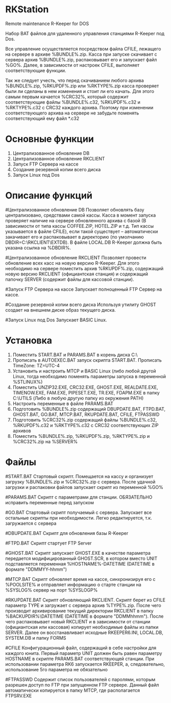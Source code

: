 RKStation
=========

Remote maintenance R-Keeper for DOS

Набор BAT файлов для удаленного управления станциями R-Keeper под Dos.

Все управление осуществляется посредством файла CFILE, лежащего на сервере в архиве %BUNDLE%.zip. Касса при запуске скачивает с сервера архив %BUNDLE%.zip, распаковывает его и запускает файл %GO%. Далее, в зависимости от настроек CFILE, выполняет соответствующие функции.

Так же следует учесть, что перед скачиванием любого архива %BUNDLE%.zip, %RKUPDF%.zip или %RKTYPE%.zip касса проверяет были ли сделаны в нем изменения и стоит ли его качать. Для этого самым первым качается %CRC32%, который содержит соответствующие файлы %BUNDLE%.c32, %RKUPDF%.c32 и %RKTYPE%.c32 с CRC32 каждого архива. Поэтому при изменении соответствующего архива на сервере не забудьте поменять соответствующий ему файл *.c32

Основные функции
================
1.	Централизованное обновление DB
2.	Централизованное обновление RKCLIENT
3.	Запуск FTP Сервера на кассе
4.	Создание резервной копии всего диска
5.	Запуск Linux под Dos

Описание функций
================
#Централизованное обновление DB
Позволяет обновлять базу централизовано, средствами самой кассы. Касса в момент запуска проверяет наличие на сервере обновленного архива с базой (В зависимости от типа кассы COFFEE.ZIP, HOTEL.ZIP и т.д. Тип кассы указывается в файле CFILE), если такой существует – автоматически закачивает его и распаковывает в директорию (по умолчанию DBDIR=C:\RKCLIENT\EXTDB).
В файле LOCAL.DB R-Keeper должна быть указана ссылка на %DBDIR%.

#Централизованное обновление RKCLIENT
Позволяет провести обновление всех касс на новую версию R-Keeper. Для этого необходимо на сервере поместить архив %RKUPDF%.zip, содержащий новую версию RKCLIENT (официантская станция) и содержащий папочку SERVER (содержит файлы для кассовой станции).

#Запуск FTP Сервера на кассе
Запускает полноценный FTP Сервер на кассе.

#Создание резервной копии всего диска
Используя утилиту GHOST создает на внешнем диске образ текущего диска.

#Запуск Linux под Dos
Запускает BASIC Linux.

Установка
=========
1.	Поместить START.BAT и PARAMS.BAT в корень диска C:\
2.	Прописать в AUTOEXEC.BAT запуск скрипта START.BAT. Прописать TimeZone: TZ=UTC-4
3.	Установить и настроить MTCP и BASIC Linux (либо любой другой Linux, тогда необходимо поменять параметры запуска в переменной %STLINUX%)
4.	Поместить UNZIP32.EXE, CRC32.EXE, GHOST.EXE, REALDATE.EXE, TIMENOW.EXE, FAM.EXE, PIPESET.EXE, TR.EXE, FDAPM.EXE в папку C:\UTILS (Либо в любую другую папку из окружения PATH)
5.	Настроить переменные в файле PARAMS.BAT
6.	Подготовить %BUNDLE%.zip содержащий DBUPDATE.BAT, FTPD.BAT, GHOST.BAT, GO.BAT, MTCP.BAT, RKUPDATE.BAT, CFILE, FTPASSWD
7.	Подготовить %CRC32%.zip содержащий файлы %BUNDLE%.c32, %RKUPDF%.c32 и %RKTYPE%.c32 с CRC32 соответствующих ZIP архивов
8.	Поместить %BUNDLE%.zip, %RKUPDF%.zip, %RKTYPE%.zip и %CRC32%.zip на %SERVER%

Файлы
=====
#START.BAT
Стартовый скрипт. Помещается на кассу и организует загрузку %BUNDLE%.zip и %CRC32%.zip с сервера. После удачной загрузки и распаковки файлов запускает скрипт из переменной %GO%

#PARAMS.BAT
Скрипт с параметрами для станции. ОБЯЗАТЕЛЬНО исправить переменные перед запуском

#GO.BAT
Стартовый скрипт получаемый с сервера. Запускает все остальные скрипты при необходимости. Легко редактируется, т.к. загружается с сервера

#DBUPDATE.BAT
Скрипт для обновления базы R-Keeper

#FTPD.BAT
Скрипт стартует FTP Server

#GHOST.BAT
Скрипт запускает GHOST.EXE в качестве параметра передается модифицированный GHOST.SCR, в котором вместо UNIT подставляется переменная %HOSTNAME%-DATETIME (DATETIME в формате "DDMMYY-hhmm")

#MTCP.BAT
Скрипт обновляет время на кассе, синхронизируя его с %POOLSITE% и отправляет информацию о старте станции на %SYSLOG% сервер на порт %SYSLOGP%

#RKUPDATE.BAT
Скрипт обновляющий RKCLIENT. Скрипт берет из CFILE параметр TYPE и загружает с сервера архив %TYPE%.zip. После чего производит архивирование текущий директории RKCLIENT в папку %BACKUPDIR%\DATETIME (DATETIME в формате "DDMMhhmm"). После чего распаковывает новый RKCLIENT и в зависимости от станции (официантская или кассовая) копирует необходимые файлы из папки SERVER. Далее он восстанавливает исходные RKEEPER6.INI, LOCAL.DB, SYSTEM.DB и папку FORMS

#CFILE
Конфигурационный файл, содержащий в себе настройки для каждого юнита. Первый параметр UNIT должен быть равен параметру HOSTNAME в скрипте PARAMS.BAT соответствующей станции. При использовании параметра RK6 запускается RKEEPER, а, следовательно, использование 5го параметра не обязательно

#FTPASSWD
Содержит список пользователей с паролями, которым разрешен доступ по FTP при запущенном FTP сервере. Данный файл автоматически копируется в папку MTCP, где располагается FTPSRV.EXE
